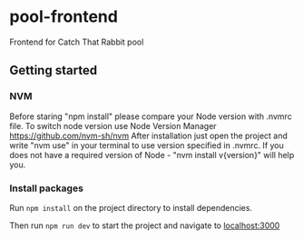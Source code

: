 # pool-frontend

Frontend for Catch That Rabbit pool

## Getting started

### NVM

Before staring "npm install" please compare your Node version with .nvmrc file.
To switch node version use Node Version Manager https://github.com/nvm-sh/nvm
After installation just open the project and write "nvm use" in your terminal to use version specified in .nvmrc. If you does not have a required version of Node - "nvm install v{version}" will help you.

### Install packages

Run `npm install` on the project directory to install dependencies.

Then run `npm run dev` to start the project and navigate to [localhost:3000](http://localhost:3000/)
